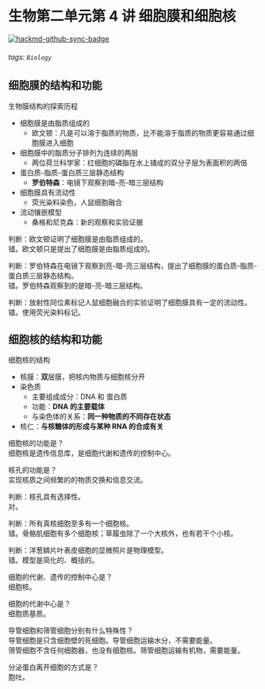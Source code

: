 # 生物第二单元第 4 讲 细胞膜和细胞核

[![hackmd-github-sync-badge](https://hackmd.io/KchLb7GbQXyitS5R1CSR4Q/badge)](https://hackmd.io/KchLb7GbQXyitS5R1CSR4Q)

###### tags: `Biology`

## 细胞膜的结构和功能

生物膜结构的探索历程
- 细胞膜是由脂质组成的
  - 欧文顿：凡是可以溶于脂质的物质，比不能溶于脂质的物质更容易通过细胞膜进入细胞
- 细胞膜中的脂质分子排列为连续的两层
  - 两位荷兰科学家：红细胞的磷脂在水上铺成的双分子层为表面积的两倍
- 蛋白质-脂质-蛋白质三层静态结构
  - **罗伯特森**：电镜下观察到暗-亮-暗三层结构
- 细胞膜具有流动性
  - 荧光染料染色，人鼠细胞融合
- 流动镶嵌模型
  - 桑格和尼克森：新的观察和实验证据

判断：欧文顿证明了细胞膜是由脂质组成的。  
错。欧文顿只是提出了细胞膜是由脂质组成的。

判断：罗伯特森在电镜下观察到亮-暗-亮三层结构，提出了细胞膜的蛋白质-脂质-蛋白质三层静态结构。  
错。罗伯特森观察到的是暗-亮-暗三层结构。

判断：放射性同位素标记人鼠细胞融合的实验证明了细胞膜具有一定的流动性。  
错。使用荧光染料标记。

## 细胞核的结构和功能

细胞核的结构
- 核膜：**双**层膜，把核内物质与细胞核分开
- 染色质
  - 主要组成成分：DNA 和 蛋白质
  - 功能：**DNA 的主要载体**
  - 与染色体的关系：**同一种物质的不同存在状态**
- 核仁：**与核糖体的形成与某种 RNA 的合成有关**

细胞核的功能是？  
细胞核是遗传信息库，是细胞代谢和遗传的控制中心。

核孔的功能是？  
实现核质之间频繁的的物质交换和信息交流。

判断：核孔具有选择性。  
对。

判断：所有真核细胞至多有一个细胞核。  
错。骨骼肌细胞有多个细胞核；草履虫除了一个大核外，也有若干个小核。

判断：洋葱鳞片叶表皮细胞的显微照片是物理模型。  
错。模型是简化的、概括的。

细胞的代谢、遗传的控制中心是？  
细胞核。

细胞的代谢中心是？  
细胞质基质。

导管细胞和筛管细胞分别有什么特殊性？  
导管细胞是只含细胞壁的死细胞。导管细胞运输水分，不需要能量。  
筛管细胞不含任何细胞器，也没有细胞核。筛管细胞运输有机物，需要能量。

分泌蛋白离开细胞的方式是？  
胞吐。